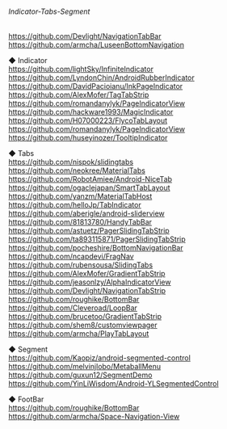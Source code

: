 ###### Indicator-Tabs-Segment  

https://github.com/Devlight/NavigationTabBar  
https://github.com/armcha/LuseenBottomNavigation  

◆ Indicator  
https://github.com/lightSky/InfiniteIndicator  
https://github.com/LyndonChin/AndroidRubberIndicator  
https://github.com/DavidPacioianu/InkPageIndicator  
https://github.com/AlexMofer/TagTabStrip  
https://github.com/romandanylyk/PageIndicatorView  
https://github.com/hackware1993/MagicIndicator  
https://github.com/H07000223/FlycoTabLayout  
https://github.com/romandanylyk/PageIndicatorView  
https://github.com/huseyinozer/TooltipIndicator  



◆ Tabs  
https://github.com/nispok/slidingtabs  
https://github.com/neokree/MaterialTabs  
https://github.com/RobotAmiee/Android-NiceTab  
https://github.com/ogaclejapan/SmartTabLayout  
https://github.com/yanzm/MaterialTabHost  
https://github.com/helloJp/TabIndicator  
https://github.com/aberigle/android-sliderview  
https://github.com/81813780/HandyTabBar  
https://github.com/astuetz/PagerSlidingTabStrip  
https://github.com/ta893115871/PagerSlidingTabStrip  
https://github.com/pocheshire/BottomNavigationBar  
https://github.com/ncapdevi/FragNav  
https://github.com/rubensousa/SlidingTabs  
https://github.com/AlexMofer/GradientTabStrip  
https://github.com/jeasonlzy/AlphaIndicatorView  
https://github.com/Devlight/NavigationTabStrip  
https://github.com/roughike/BottomBar  
https://github.com/Cleveroad/LoopBar  
https://github.com/brucetoo/GradientTabStrip  
https://github.com/shem8/customviewpager  
https://github.com/armcha/PlayTabLayout 

◆ Segment  
https://github.com/Kaopiz/android-segmented-control  
https://github.com/melvinjlobo/MetaballMenu  
https://github.com/guxun12/SegmentDemo  
https://github.com/YinLiWisdom/Android-YLSegmentedControl  

◆ FootBar  
https://github.com/roughike/BottomBar  
https://github.com/armcha/Space-Navigation-View  



